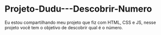 # Projeto-Dudu---Descobrir-Numero
Eu estou compartilhando meu projeto que fiz com HTML, CSS e JS, nesse projeto  você tem o objetivo de descobrir qual é o número.
